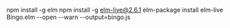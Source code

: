 npm install -g elm
npm install -g elm-live@2.6.1
elm-package install
elm-live Bingo.elm --open --warn --output=bingo.js
